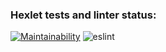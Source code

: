 ### Hexlet tests and linter status:
[![Maintainability](https://api.codeclimate.com/v1/badges/a99a88d28ad37a79dbf6/maintainability)](https://codeclimate.com/github/codeclimate/codeclimate/maintainability)
![eslint](https://github.com/AlexCarp/frontend-project-lvl1/workflows/eslint/badge.svg)
